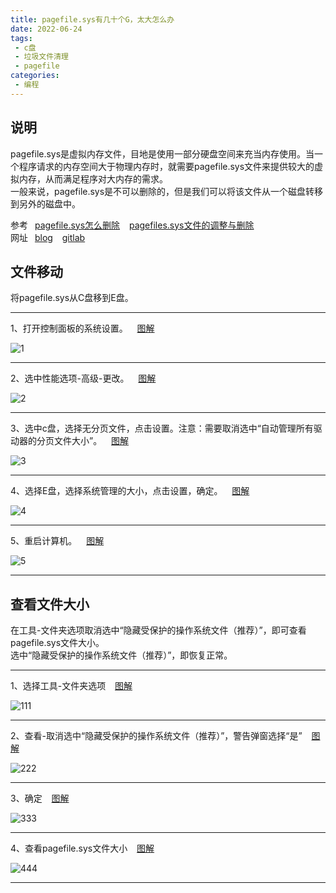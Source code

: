 ```yaml
---
title: pagefile.sys有几十个G，太大怎么办
date: 2022-06-24
tags:
 - c盘
 - 垃圾文件清理
 - pagefile
categories:
 - 编程
---
```



## 说明

pagefile.sys是虚拟内存文件，目地是使用一部分硬盘空间来充当内存使用。当一个程序请求的内存空间大于物理内存时，就需要pagefile.sys文件来提供较大的虚拟内存，从而满足程序对大内存的需求。 <br />
一般来说，pagefile.sys是不可以删除的，但是我们可以将该文件从一个磁盘转移到另外的磁盘中。 <br />

参考&ensp; [pagefile.sys怎么删除]( https://www.cnblogs.com/tianma3798/p/4846196.html ) &ensp; [pagefiles.sys文件的调整与删除]( https://blog.csdn.net/weixin_44014976/article/details/102808430 ) <br />
网址&ensp; [blog]( https://blog.xushufa.cn ) &ensp;  [gitlab]( https://gitlab.com/xuyq123/mynotes )


## 文件移动

将pagefile.sys从C盘移到E盘。

---

1、打开控制面板的系统设置。 &ensp; [图解]( https://md.xushufa.cn/gitimg/document/imgs/pagefile/1.jpg )

![1]( https://md.xushufa.cn/gitimg/document/imgs/pagefile/1.jpg )

---

2、选中性能选项-高级-更改。 &ensp; [图解]( https://md.xushufa.cn/gitimg/document/imgs/pagefile/2.jpg )

![2]( https://md.xushufa.cn/gitimg/document/imgs/pagefile/2.jpg )

---

3、选中c盘，选择无分页文件，点击设置。注意：需要取消选中“自动管理所有驱动器的分页文件大小”。 &ensp; [图解]( https://md.xushufa.cn/gitimg/document/imgs/pagefile/3.jpg )

![3]( https://md.xushufa.cn/gitimg/document/imgs/pagefile/3.jpg )

---

4、选择E盘，选择系统管理的大小，点击设置，确定。 &ensp; [图解]( https://md.xushufa.cn/gitimg/document/imgs/pagefile/4.jpg )

![4]( https://md.xushufa.cn/gitimg/document/imgs/pagefile/4.jpg )

---

5、重启计算机。 &ensp; [图解]( https://md.xushufa.cn/gitimg/document/imgs/pagefile/5.jpg )

![5]( https://md.xushufa.cn/gitimg/document/imgs/pagefile/5.jpg )

---

## 查看文件大小

在工具-文件夹选项取消选中“隐藏受保护的操作系统文件（推荐）”，即可查看pagefile.sys文件大小。 <br />
选中“隐藏受保护的操作系统文件（推荐）”，即恢复正常。

---

1、选择工具-文件夹选项 &ensp; [图解]( https://md.xushufa.cn/gitimg/document/imgs/pagefile/111.jpg )

![111]( https://md.xushufa.cn/gitimg/document/imgs/pagefile/111.jpg )

---

2、查看-取消选中“隐藏受保护的操作系统文件（推荐）”，警告弹窗选择“是” &ensp; [图解]( https://md.xushufa.cn/gitimg/document/imgs/pagefile/222.jpg )

![222]( https://md.xushufa.cn/gitimg/document/imgs/pagefile/222.jpg )

---

3、确定 &ensp; [图解]( https://md.xushufa.cn/gitimg/document/imgs/pagefile/333.jpg )

![333]( https://md.xushufa.cn/gitimg/document/imgs/pagefile/333.jpg )

---

4、查看pagefile.sys文件大小 &ensp; [图解]( https://md.xushufa.cn/gitimg/document/imgs/pagefile/444.jpg )

![444]( https://md.xushufa.cn/gitimg/document/imgs/pagefile/444.jpg )

---




